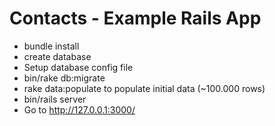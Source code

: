 # Contacts - Example Rails App

* bundle install
* create database
* Setup database config file
* bin/rake db:migrate
* rake data:populate to populate initial data (~100.000 rows)
* bin/rails server
* Go to http://127.0.0.1:3000/
